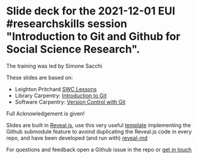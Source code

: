 # Slide deck for the 2021-12-01 EUI \#researchskills session "Introduction to Git and Github for Social Science Research".

The training was led by Simone Sacchi

These slides are based on:
* Leighton Pritchard [SWC Lessons](https://github.com/widdowquinn/Teaching-SWC-Lessons)
* Library Carpentry: [Introduction to Git](https://librarycarpentry.org/lc-git/)
* Software Carpentry: [Version Control with Git](https://swcarpentry.github.io/git-novice/)

Full Acknowledgement is given!

Slides are built in [Reveal.js](https://github.com/hakimel/reveal.js), use this very useful [template](https://github.com/pacharanero/create-new-revealjs-template) implementing the Github submodule feature to avoind duplicating the Reveal.js code in every repo, and have been developed (and run with) [reveal-md](https://github.com/webpro/reveal-md)

For questions and feedback open a Github issue in the repo or [get in touch](https://github.com/simosacchi)
